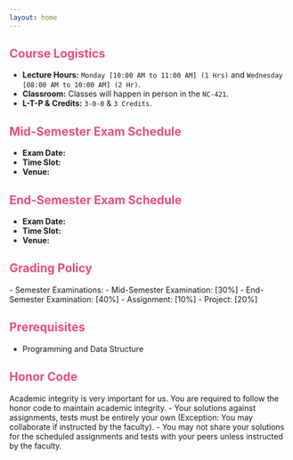 ```yaml
---
layout: home
---
```

<h2 style="color: #ee4c7c;"><b>Course Logistics</b></h2>

- **Lecture Hours:** `Monday [10:00 AM to 11:00 AM] (1 Hrs)` and `Wednesday [08:00 AM to 10:00 AM] (2 Hr)`.
- **Classroom:** Classes will happen in person in the `NC-421`.
- **L-T-P & Credits:** `3-0-0` & `3 Credits`.

<h2 style="color: #ee4c7c;"><b>Mid-Semester Exam Schedule</b></h2>

- **Exam Date:** 
- **Time Slot:** 
- **Venue:** 

<h2 style="color: #ee4c7c;"><b>End-Semester Exam Schedule</b></h2>

- **Exam Date:** 
- **Time Slot:**
- **Venue:**

<h2 style="color: #ee4c7c;"><b>Grading Policy</b></h2>
- Semester Examinations:
    - Mid-Semester Examination: [30%]
    - End-Semester Examination: [40%]
- Assignment: [10%]
- Project: [20%]

<h2 style="color: #ee4c7c;"><b>Prerequisites</b></h2>

- Programming and Data Structure

<h2 style="color: #ee4c7c;"><b>Honor Code</b></h2>
Academic integrity is very important for us. You are required to follow the honor code to maintain academic integrity.
- Your solutions against assignments, tests must be entirely your own (Exception: You may collaborate if instructed by the faculty).
- You may not share your solutions for the scheduled assignments and tests with your peers unless instructed by the faculty.
